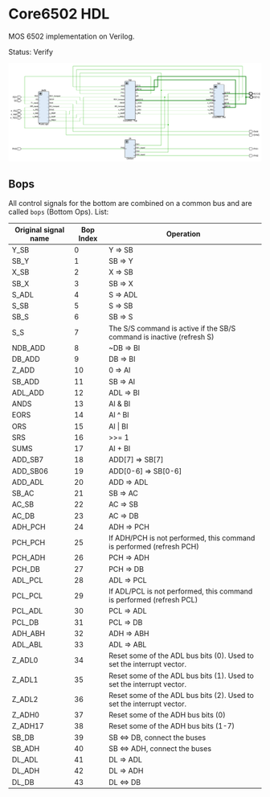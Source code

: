 # Core6502 HDL

MOS 6502 implementation on Verilog.

Status: Verify

![mos6502](/HDL/Design/mos6502/mos6502.png)

## Bops

All control signals for the bottom are combined on a common bus and are called `bops` (Bottom Ops). List:

|Original signal name|Bop Index|Operation|
|---|---|---|
|Y_SB|0|Y => SB|
|SB_Y|1|SB => Y|
|X_SB|2|X => SB|
|SB_X|3|SB => X|
|S_ADL|4|S => ADL|
|S_SB|5|S => SB|
|SB_S|6|SB => S|
|S_S|7|The S/S command is active if the SB/S command is inactive (refresh S)|
|NDB_ADD|8|~DB => BI|
|DB_ADD|9|DB => BI|
|Z_ADD|10|0 => AI|
|SB_ADD|11|SB => AI|
|ADL_ADD|12|ADL => BI|
|ANDS|13|AI & BI|
|EORS|14|AI ^ BI|
|ORS|15|AI \| BI|
|SRS|16|>>= 1|
|SUMS|17|AI + BI|
|ADD_SB7|18|ADD\[7\] => SB\[7\]|
|ADD_SB06|19|ADD\[0-6\] => SB\[0-6\]|
|ADD_ADL|20|ADD => ADL|
|SB_AC|21|SB => AC|
|AC_SB|22|AC => SB|
|AC_DB|23|AC => DB|
|ADH_PCH|24|ADH => PCH|
|PCH_PCH|25|If ADH/PCH is not performed, this command is performed (refresh PCH)|
|PCH_ADH|26|PCH => ADH|
|PCH_DB|27|PCH => DB|
|ADL_PCL|28|ADL => PCL|
|PCL_PCL|29|If ADL/PCL is not performed, this command is performed (refresh PCL)|
|PCL_ADL|30|PCL => ADL|
|PCL_DB|31|PCL => DB|
|ADH_ABH|32|ADH => ABH|
|ADL_ABL|33|ADL => ABL|
|Z_ADL0|34|Reset some of the ADL bus bits (0). Used to set the interrupt vector.|
|Z_ADL1|35|Reset some of the ADL bus bits (1). Used to set the interrupt vector.|
|Z_ADL2|36|Reset some of the ADL bus bits (2). Used to set the interrupt vector.|
|Z_ADH0|37|Reset some of the ADH bus bits (0)|
|Z_ADH17|38|Reset some of the ADH bus bits (1-7)|
|SB_DB|39|SB <=> DB, connect the buses|
|SB_ADH|40|SB <=> ADH, connect the buses|
|DL_ADL|41|DL => ADL|
|DL_ADH|42|DL => ADH|
|DL_DB|43|DL <=> DB|

